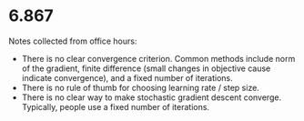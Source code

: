 # 6.867

Notes collected from office hours:
* There is no clear convergence criterion. Common methods include norm of the gradient, finite difference (small changes in objective cause indicate convergence), and a fixed number of iterations.
* There is no rule of thumb for choosing learning rate / step size.
* There is no clear way to make stochastic gradient descent converge. Typically, people use a fixed number of iterations.

